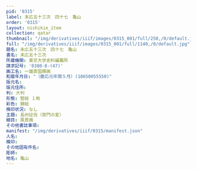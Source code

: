 ```yaml
---
pid: '0315'
label: 末広五十三次　四十七　亀山
order: '0315'
layout: nishikie_item
collection: qatar
thumbnail: "/img/derivatives/iiif/images/0315_001/full/250,/0/default.jpg"
full: "/img/derivatives/iiif/images/0315_001/full/1140,/0/default.jpg"
題名: 末広五十三次　四十七　亀山
書名: 末広五十三次
所蔵機関: 東京大学史料編纂所
請求記号: '0380-8-(47)'
画工名: 一雄斎国輝画
和暦年月日: "（慶応元年閏５月）(18650055550)"
版元名: 
版元住所: 
判: 大判
形態: 竪絵 １枚
彩色: 錦絵
検印状況: なし
主題: 長州征伐（禁門の変）
細目: 風景画
その他書誌事項: 
manifest: "/img/derivatives/iiif/0315/manifest.json"
人名: 
検印: 
その他固有件名: 
彫師: 
地名: 亀山
---
```

